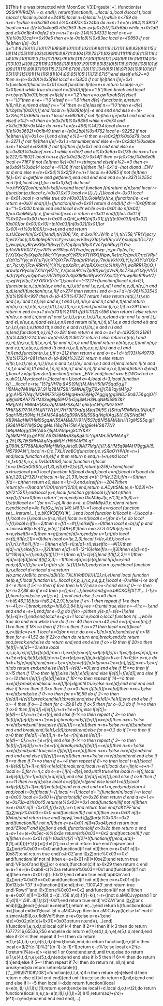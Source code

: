 ([[This file was protected with MoonSec V3]]):gsub('.+', (function(a) _QSSrKlVRdZfA = a; end)); return(function(h,...)local a;local d;local t;local s;local r;local o;local e=24915;local n=0;local l={};while n<769 do n=n+1;while n<0x260 and e%0x4974<0x24ba do n=n+1 e=(e+984)%39137 local c=n+e if(e%0x4aa6)>0x2553 then e=(e*0x2d7)%0x6bb while n<0x1a9 and e%0x1fc4<0xfe2 do n=n+1 e=(e-314)%34333 local c=n+e if(e%0x33ca)<=0x19e5 then e=(e-0x1c8)%0x83ec local e=49850 if not l[e]then l[e]=0x1 a="\4\8\116\111\110\117\109\98\101\114\103\119\84\116\112\111\98\83\0\6\115\116\114\105\110\103\4\99\104\97\114\104\70\75\71\102\90\111\118\0\6\115\116\114\105\110\103\3\115\117\98\79\105\111\77\100\105\121\74\0\6\115\116\114\105\110\103\4\98\121\116\101\68\118\81\97\79\116\83\83\0\5\116\97\98\108\101\6\99\111\110\99\97\116\115\73\74\67\98\118\110\104\0\5\116\97\98\108\101\6\105\110\115\101\114\116\81\104\86\95\105\111\72\67\5";end elseif e%2~=0 then e=(e+0x20)%0x5f98 local e=13850 if not l[e]then l[e]=0x1 t=function(t)local e=0x01 local function l(n)e=e+n return t:sub(e-n,e-0x01)end while true do local n=l(0x01)if(n=="\5")then break end local e=r.byte(l(0x01))local e=l(e)if n=="\2"then e=o.gwTtpobS(e)elseif n=="\3"then e=e~="\0"elseif n=="\6"then d[e]=function(n,e)return h(8,nil,h,e,n)end elseif n=="\4"then e=d[e]elseif n=="\0"then e=d[e][l(r.byte(l(0x01)))];end local n=l(0x08)o[n]=e end end end else e=(e-0x29c)%0x99dd n=n+1 local e=98268 if not l[e]then l[e]=0x1 end end end elseif e%2~=0 then e=(e*0x2c1)%0x9356 while n<0x74 and e%0x2898<0x144c do n=n+1 e=(e+496)%14234 local d=n+e if(e%0x3692)<0x1b49 then e=(e*0x2bb)%0x4762 local e=92252 if not l[e]then l[e]=0x1 o={};end elseif e%2~=0 then e=(e*0x2ff)%0x6d78 local e=3271 if not l[e]then l[e]=0x1 s=tonumber;end else e=(e+0x2db)%0xaebe n=n+1 local e=62818 if not l[e]then l[e]=0x1 end end end else e=(e+0x80)%0x4eef n=n+1 while n<0x7f and e%0x3e6a<0x1f35 do n=n+1 e=(e*222)%18021 local t=n+e if(e%0x29e2)>0x14f1 then e=(e*0x1de)%0x6e0b local e=7167 if not l[e]then l[e]=0x1 r=string;end elseif e%2~=0 then e=(e*0xb9)%0xba14 local e=41136 if not l[e]then l[e]=0x1 d=(not d)and _ENV or d;end else e=(e+0x54)%0x2f59 n=n+1 local e=40885 if not l[e]then l[e]=0x1 d=getfenv and getfenv();end end end end end e=(e+337)%2554 end t(a);local e={};for n=0x0,0xff do local l=o.hFKGfZov(n);e[n]=l;e[l]=n;end local function f(n)return e[n];end local r=(function(a,r)local c,l=0x01,0x10 local n={{},{},{}}local d=-0x01 local e=0x01 local t=a while true do n[0x03][o.OioMdiyJ(r,e,(function()e=c+e return e-0x01 end)())]=(function()d=d+0x01 return d end)()if d==(0x0f)then d=""l=0x000 break end end local d=#r while e<d+0x01 do n[0x02][l]=o.OioMdiyJ(r,e,(function()e=c+e return e-0x01 end)())l=l+0x01 if l%0x02==0x00 then l=0x00 o.QhV_ioHC(n[0x01],(f((((n[0x03][n[0x02][0x00]]or 0x00)*0x10)+(n[0x03][n[0x02][0x01]]or 0x00)+t)%0x100)));t=a+t;end end return o.sIJCbvnh(n[0x01])end);t(r(206,"Xn,.m3xo1Kr:iW4h.o"));t(r(158,"FR(Y}pcryX;wIV7uc(I;XXuIpIwpRIrrrcYy;wspc;wV3wyXIp(7wI(Rr;rxVY;supppI((}c7V}(;ywuycp;yRr(wXRp7I(Rwy(7;}V;q4pc(I(RyXYVc7yphRuy(7(Yw;(uVuVIrRVX(7Y};w7RYcw76RcyuV(Ywp}w;ypVwp-;c;pc7Iy(w;Tu;(VX((Xyc7y(Xyp7c{Wc;YYyruypY;VR7cV7(YRX}fNpw;Re}rc7c(pwX7;r;cIVRy(uYpYIc(Yyy;wY(;u7y}r;XYpXr7w77pa(prRVw}y;I7w}IIVkVrXI;Y;}y;X}YIuY(Xc7;pr;7(crXy{7cw}RRrrV;Y;XYu;ppXcRrr;wVpRXXvcr}c%IrXy7r};wcRRR}7p}O;}urpwIpYRycIu(7X1uYyR7(V_Y}/pcoI}Rrrw7p(RXyur}pVwR;Xc77uLpY(3y}VV}};IJ}r(VpYcyu7ppYwi;7R(7RYpX7uXpXIIRIcrIR(wXY7XcIICI;Y^uwpRIcRIRwV7}c;wgVr(VI(u;ZV}YRXV((r(rr"));local e=(-1227+(function()local o,d=0,1;(function(e,n,l,d)n(e(e,e and e,n,l),e(d and l,e,e,n),n(l,l and n,e,d),n(e,l,n and d,d))end)(function(n,t,e,l)if o>274 then return l end o=o+1 d=(d-96)%33540 if(d%1994)<997 then d=(d-451)%47347 return l else return n(t(l,l,l,t),e(n and l,e,l and t,n),e(e and e,l,t and l,e),n(e,e and n,t and e,t))end return e(n(n,n,n,n),e(e,n,e,e),l(l,t,l,n),t(t,n,e,e))end,function(l,n,e,t)if o>291 then return n end o=o+1 d=(d*731)%21101 if(d%1112)<556 then return l else return n(n(e,t,e and l,n)and e(l and t,e,l,t),e(n,n,l,n),l(l,e,n,e)and e(n and l,e and l,t,l and e),e(e,e,e,n)and e(e,l,e,n))end return t(l(e,n,l,t),t(l,l,e,e and t)and e(t and t,n,l,n),e(e,t,e,t)and t(t,e and n,e and n,t),l(n,l,e and n,l and n))end,function(t,e,l,n)if o>281 then return e end o=o+1 d=(d*935)%21861 if(d%448)>224 then d=(d-673)%36172 return t else return e(n(n,l and e,l,n),t(e,n,e,t),l(t,e,n,n),l(e and n,l,n,e and l))end return e(n(e,e,e,t)and n(n,e and e,t,n),e(e,e,l,e)and l(t and n,l,e,l),e(n,e,n,e),l(n,l and e,l and l,n))end,function(n,l,e,t)if o>212 then return e end o=o+1 d=(d*193)%49778 if(d%1762)<881 then d=(d-899)%31221 return n else return e(l(n,t,e,t),n(e,e,n,l),l(e,e,n and t,e),l(e,l and n,e,t and e))end return l(l(e and l,n,t,e and n),t(l and e,l,n,n),n(e,n,t and n,n),l(t and e,n,e,l))end)return d;end)())local z=(getfenv)or(function()return _ENV end);local u=o.EZWCwTnd or o.uhOLLMyx;local t=2;local m=1;local a=4;local d=3;local function k(j,...)local c=r(e,"15?gNH7q.&AS{9Mj{M.MHH5{M7Sqq5g.jj?H9MAq7MHNjN9{.9Ha?&M7S&HSMNAj7jg7j9x{jj{7.&?qy{M?g.?g{g.AH57{NqvjMQHN75?SjHSHgqHHa79jHg7Aggjq{gqSND5.9o&75&gqjO{?q9j{jx9&Ah775?MSSegNg59H7{H5jqSM.HSN.qNM559S7&?HM{jNA{.HN94H{&&q7gMAM7S&qMLq55{qAN?g?Mj7.SH?NHj7{j&7j7{N.5N.ljN?W{{H.j7H?9j?Srq{g{&jq{?Aj5S.{{SHq{N?MM{q.{NjkAj?SqqHN5z59Nq,H.5AM5A&q&5gB99N&&j5S&q{NgKAg.j&{{.Sj{SNqSN?X&9N&qHM?HM9SgqAN55AM&&7H9?Nj5S?q&N!5&MN&HH{?gMSS5q.gj?{9S&NHS??MjSQq.gMs.{{&q7H?5M.Ajq{g9oH{S&77N?LMqAMq{g{CN{A&57j5jM7A9qHgSC?{&A?7g5MMHA{q.gAP5{.A57A59MHASq&g&%^{qAMH.5{MNAAq?g.25{7&j7j5SMHA&qNgqjM{H.{H95AM?A.q?g7j9{N.S775&MiAq7MgHjM{g.AHq5.9jA77MgNj{{?.&HM5q9MAH79ggjA{5..Nj5799AN");local n=0;o.TXLKVaBO(function()o.vSRqOYHV()n=n+1 end)local function e(l,e)if e then return n end;n=l+n;end local l,n,f=h(0,h,e,c,o.DvQaOtSS);local function r()local l,n=o.DvQaOtSS(c,e(1,3),e(5,6)+2);e(2);return(n*256)+l;end;local p=true;local p=0 local function b()local d=n();local e=n();local t=1;local d=(l(e,1,20)*(2^32))+d;local n=l(e,21,31);local e=((-1)^l(e,32));if(n==0)then if(d==p)then return e*0;else n=1;t=0;end;elseif(n==2047)then return(d==0)and(e*(1/0))or(e*(0/0));end;return o.ADyttSML(e,n-1023)*(t+(d/(2^52)));end;local y=n;local function g(n)local l;if(not n)then n=y();if(n==0)then return'';end;end;l=o.OioMdiyJ(c,e(1,3),e(5,6)+n-1);e(n)local e=""for n=(1+p),#l do e=e..o.OioMdiyJ(l,n,n)end return e;end;local p=#o.FefGy_jv(s('\49.\48'))~=1 local e=n;local function ee(...)return{...},o.bKCKQEfX('#',...)end local function k()local h={};local s={};local e={};local u={h,s,nil,e};local e=n()local c={}for d=1,e do local l=f();local n;if(l==2)then n=(f()~=#{});elseif(l==0)then local e=b();if p and o.zmcvJaBI(o.FefGy_jv(e),'.(\48+)$')then e=o.zkzLGQtb(e);end n=e;elseif(l==3)then n=g();end;c[d]=n;end;for u=1,n()do local e=f();if(l(e,1,1)==0)then local o=l(e,2,3);local f=l(e,4,6);local e={r(),r(),nil,nil};if(o==0)then e[d]=r();e[a]=r();elseif(o==#{1})then e[d]=n();elseif(o==j[2])then e[d]=n()-(2^16)elseif(o==j[3])then e[d]=n()-(2^16)e[a]=r();end;if(l(f,1,1)==1)then e[t]=c[e[t]]end if(l(f,2,2)==1)then e[d]=c[e[d]]end if(l(f,3,3)==1)then e[a]=c[e[a]]end h[u]=e;end end;u[3]=f();for e=1,n()do s[e-(#{1})]=k();end;return u;end;local function _(l,n,e)local d=n;local d=e;return s(o.zmcvJaBI(o.zmcvJaBI(({o.TXLKVaBO(l)})[2],n),e))end local function ne(b,e,f)local function k(...)local r,k,p,_,j,n,c,y,s,g,z,l;local e=0;while-1<e do if 3<=e then if 5<=e then if 6>e then l=h(7);else e=-2;end else if 0~=e then for n=27,88 do if e<4 then y={};s={...};break;end;g=o.bKCKQEfX('#',...)-1;z={};break;end;else y={};s={...};end end else if e<=0 then r=h(6,46,1,18,b);k=h(6,24,2,91,b);else if e>-1 then repeat if 1<e then n=-41;c=-1;break;end;p=h(6,6,3,84,b);j=ee _=0;until true;else n=-41;c=-1;end end end e=e+1;end;for e=0,g do if(e>=p)then y[e-p]=s[e+1];else l[e]=s[e+1];end;end;local e=g-p+1 local e;local o;local function h(...)while true do end end while true do if n<-40 then n=n+42 end e=r[n];o=e[m];if 11<o then if 18<=o then if 21<=o then if o<=21 then local n=e[t]local d,e=j(l[n](u(l,n+1,e[d])))c=e+n-1 local e=0;for n=n,c do e=e+1;l[n]=d[e];end;else if o>18 then for e=41,52 do if 22<o then do return end;break;end;do return end;break;end;else do return end;end end else if o>=19 then if 20>o then l[e[t]]=(e[d]~=0);else local o,s,p,b,h;l[e[t]]=f[e[d]];n=n+1;e=r[n];o=e[t];s=l[e[d]];l[o+1]=s;l[o]=s[e[a]];n=n+1;e=r[n];l(e[t],e[d]);n=n+1;e=r[n];o=e[t]p,b=j(l[o](u(l,o+1,e[d])))c=b+o-1 h=0;for e=o,c do h=h+1;l[e]=p[h];end;n=n+1;e=r[n];o=e[t]l[o]=l[o](u(l,o+1,c))n=n+1;e=r[n];l[e[t]]();n=n+1;e=r[n];do return end;end else l[e[t]]=(e[d]~=0);end end else if 15<=o then if o>15 then if 17>o then l[e[t]]();else l(e[t],e[d]);end else l[e[t]]=f[e[d]];end else if o<=12 then l[e[t]]=f[e[d]];else if 10<=o then repeat if 14~=o then n=e[d];break;end;local e=e[t]l[e]=l[e](u(l,e+1,c))until true;else n=e[d];end end end end else if 5>=o then if 3>o then if o<=0 then if(l[e[t]]==e[a])then n=n+1;else n=e[d];end;else if 0~=o then for n=16,59 do if 2~=o then f[e[d]]=l[e[t]];break;end;l[e[t]]();break;end;else f[e[d]]=l[e[t]];end end else if o>=4 then if o~=2 then for c=29,81 do if o<5 then for o=0,3 do if 1>=o then if o>0 then f[e[d]]=l[e[t]];n=n+1;e=r[n];else l[e[t]]=(e[d]~=0);n=n+1;e=r[n];end else if-1<=o then repeat if 3~=o then l[e[t]]=f[e[d]];n=n+1;e=r[n];break;end;if(l[e[t]]==e[a])then n=n+1;else n=e[d];end;until true;else if(l[e[t]]==e[a])then n=n+1;else n=e[d];end;end end end break;end;l(e[t],e[d]);break;end;else for o=0,3 do if 1>=o then if o>0 then f[e[d]]=l[e[t]];n=n+1;e=r[n];else l[e[t]]=(e[d]~=0);n=n+1;e=r[n];end else if-1<=o then repeat if 3~=o then l[e[t]]=f[e[d]];n=n+1;e=r[n];break;end;if(l[e[t]]==e[a])then n=n+1;else n=e[d];end;until true;else if(l[e[t]]==e[a])then n=n+1;else n=e[d];end;end end end end else if(l[e[t]]==e[a])then n=n+1;else n=e[d];end;end end else if 8>=o then if 7<=o then if o~=4 then repeat if 8~=o then local t=e[t];local n=l[e[d]];l[t+1]=n;l[t]=n[e[a]];break;end;local n=e[t]local d,e=j(l[n](u(l,n+1,e[d])))c=e+n-1 local e=0;for n=n,c do e=e+1;l[n]=d[e];end;until true;else local n=e[t];local d=l[e[d]];l[n+1]=d;l[n]=d[e[a]];end else f[e[d]]=l[e[t]];end else if o>9 then if o==11 then n=e[d];else local e=e[t]l[e]=l[e](u(l,e+1,c))end else local t=e[t];local n=l[e[d]];l[t+1]=n;l[t]=n[e[a]];end end end end n=1+n;end;end;return k end;local t=0xff;local f={};local r=(1);local d='';(function(n)local l=n local a=0x00 local e=0x00 l={(function(d)if a>0x26 then return d end a=a+1 e=(e+0x73b-d)%0x45 return(e%0x03==0x1 and(function(l)if not n[l]then e=e+0x01 n[l]=(0x12);f[r]=z();r=r+t;end return true end)'dKYPF'and l[0x2](0x375+d))or(e%0x03==0x0 and(function(l)if not n[l]then e=e+0x01 n[l]=(0xba);end return true end)'qqwjL'and l[0x3](d+0x290))or(e%0x03==0x2 and(function(l)if not n[l]then e=e+0x01 n[l]=(0xa4);end return true end)'ZXooF'and l[0x1](d+0x98))or d end),(function(o)if a>0x2c then return o end a=a+1 e=(e+0x5ec-o)%0x2e return(e%0x03==0x2 and(function(l)if not n[l]then e=e+0x01 n[l]=(0xd1);t[2]=(t[2]*(_(function()f()end,u(d))-_(t[1],u(d))))+1;f[r]={};t=t[2];r=r+t;end return true end)'mjawv'and l[0x1](0xfe+o))or(e%0x03==0x0 and(function(l)if not n[l]then e=e+0x01 n[l]=(0x87);end return true end)'oJrCZ'and l[0x2](o+0x16d))or(e%0x03==0x1 and(function(l)if not n[l]then e=e+0x01 n[l]=(0xe2);end return true end)'VPboO'and l[0x3](o+0x27b))or o end),(function(c)if a>0x29 then return c end a=a+1 e=(e+0xab8-c)%0xa return(e%0x03==0x1 and(function(l)if not n[l]then e=e+0x01 n[l]=(0x12);end return true end)'apbQn'and l[0x1](0x1e1+c))or(e%0x03==0x0 and(function(l)if not n[l]then e=e+0x01 n[l]=(0x13);d='\37';t={function()t()end};d=d..'\100\43';end return true end)'RowrF'and l[0x3](c+0x3bd))or(e%0x03==0x2 and(function(l)if not n[l]then e=e+0x01 n[l]=(0xf8);d={d..'\58 a',d};f[r]=k();r=r+((not o.aMiCJvyp)and 1 or 0);d[1]='\58'..d[1];t[2]=0xff;end return true end)'vOZAY'and l[0x2](c+0x259))or c end)}l[0x3](0x81e)end){};local e=ne(u(f));return e(...);end return k((function()local n={}local e=0x01;local l;if o.aMiCJvyp then l=o.aMiCJvyp(k)else l=''end if o.zmcvJaBI(l,o.ufidbVoP)then e=e+0;else e=e+1;end n[e]=0x02;n[n[e]+0x01]=0x03;return n;end)(),...)end)((function(l,e,n,d,t,o)local o;if l<4 then if 2<=l then if l<3 then do return 16777216,65536,256 end;else do return e(1),e(4,t,d,n,e),e(5,t,d,n)end;end else if-2<=l then repeat if 1~=l then do return e(1),e(4,t,d,n,e),e(5,t,d,n)end;break;end;do return function(l,e,n)if n then local e=(l/2^(e-1))%2^((n-1)-(e-1)+1);return e-e%1;else local e=2^(e-1);return(l%(e+e)>=e)and 1 or 0;end;end;end;until true;else do return e(1),e(4,t,d,n,e),e(5,t,d,n)end;end end else if l>5 then if 6>=l then do return t[n]end;else if 5~=l then repeat if 7<l then do return n(l,nil,n);end break;end;do return setmetatable({},{['__\99\97\108\108']=function(e,t,l,d,n)if n then return e[n]elseif d then return e else e[t]=l end end})end until true;else do return n(l,nil,n);end end end else if l==5 then local l=d;do return function()local e=e(n,l(l,l),l(l,l));l(1);return e;end;end;else local l=d;local d,o,t=t(2);do return function()local n,e,r,a=e(n,l(l,l),l(l,l)+3);l(4);return(a*d)+(r*o)+(e*t)+n;end;end;end end end end),...)

